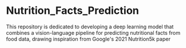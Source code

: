 # Nutrition_Facts_Prediction
This repository is dedicated to developing a deep learning model that combines a vision-language pipeline for predicting nutritional facts from food data, drawing inspiration from Google's 2021 Nutrition5k paper
